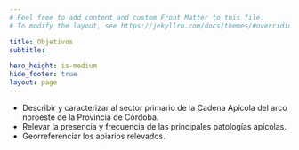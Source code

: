 ```yaml
---
# Feel free to add content and custom Front Matter to this file.
# To modify the layout, see https://jekyllrb.com/docs/themes/#overriding-theme-defaults

title: Objetivos
subtitle:

hero_height: is-medium
hide_footer: true
layout: page
---
```


- Describir y caracterizar al sector primario de la Cadena Apícola del arco noroeste de la Provincia de Córdoba.
- Relevar la presencia y frecuencia de las principales patologías apícolas.
- Georreferenciar los apiarios relevados.
